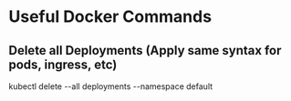 # Useful Docker Commands

## Delete all Deployments (Apply same syntax for pods, ingress, etc)
kubectl delete --all deployments --namespace default
